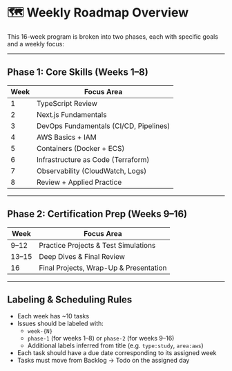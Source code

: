 # 🗺️ Weekly Roadmap Overview

This 16-week program is broken into two phases, each with specific goals and a weekly focus:

---

## Phase 1: Core Skills (Weeks 1–8)

| Week | Focus Area                             |
|------|-----------------------------------------|
| 1    | TypeScript Review                      |
| 2    | Next.js Fundamentals                   |
| 3    | DevOps Fundamentals (CI/CD, Pipelines) |
| 4    | AWS Basics + IAM                       |
| 5    | Containers (Docker + ECS)              |
| 6    | Infrastructure as Code (Terraform)     |
| 7    | Observability (CloudWatch, Logs)       |
| 8    | Review + Applied Practice              |

---

## Phase 2: Certification Prep (Weeks 9–16)

| Week  | Focus Area                               |
|-------|-------------------------------------------|
| 9–12 | Practice Projects & Test Simulations     |
| 13–15| Deep Dives & Final Review                |
| 16    | Final Projects, Wrap-Up & Presentation  |

---

## Labeling & Scheduling Rules

- Each week has ~10 tasks
- Issues should be labeled with:
  - `week-{N}`
  - `phase-1` (for weeks 1–8) or `phase-2` (for weeks 9–16)
  - Additional labels inferred from title (e.g. `type:study`, `area:aws`)
- Each task should have a due date corresponding to its assigned week
- Tasks must move from Backlog → Todo on the assigned day